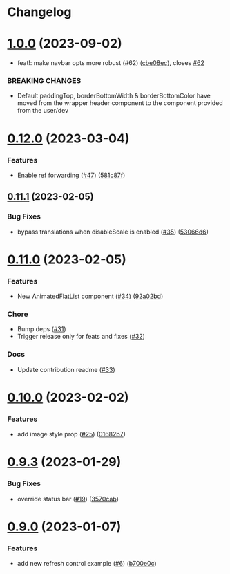 # Changelog

# [1.0.0](https://github.com/kanelloc/react-native-animated-header-scroll-view/compare/v0.12.0...v1.0.0) (2023-09-02)


* feat!: make navbar opts more robust (#62) ([cbe08ec](https://github.com/kanelloc/react-native-animated-header-scroll-view/commit/cbe08ec924ece38c4f830081b11f09d12fac3d6d)), closes [#62](https://github.com/kanelloc/react-native-animated-header-scroll-view/issues/62)


### BREAKING CHANGES

* Default paddingTop, borderBottomWidth & borderBottomColor have moved from the wrapper header component to the component provided from the user/dev

# [0.12.0](https://github.com/kanelloc/react-native-animated-header-scroll-view/compare/v0.11.1...v0.12.0) (2023-03-04)


### Features

* Enable ref forwarding ([#47](https://github.com/kanelloc/react-native-animated-header-scroll-view/issues/47)) ([581c87f](https://github.com/kanelloc/react-native-animated-header-scroll-view/commit/581c87f62711ffbc90e177d8c4404eedbeb26fd7))

## [0.11.1](https://github.com/kanelloc/react-native-animated-header-scroll-view/compare/v0.11.0...v0.11.1) (2023-02-05)


### Bug Fixes

* bypass translations when disableScale is enabled ([#35](https://github.com/kanelloc/react-native-animated-header-scroll-view/issues/35)) ([53066d6](https://github.com/kanelloc/react-native-animated-header-scroll-view/commit/53066d6a8961c6c8b99eca95f3015bc00e671626))

# [0.11.0](https://github.com/kanelloc/react-native-animated-header-scroll-view/compare/v0.10.4...v0.11.0) (2023-02-05)


### Features

* New AnimatedFlatList component ([#34](https://github.com/kanelloc/react-native-animated-header-scroll-view/issues/34)) ([92a02bd](https://github.com/kanelloc/react-native-animated-header-scroll-view/commit/92a02bd045e50221e1095d55d358a307e1905d26))

### Chore
* Bump deps ([#31](https://github.com/kanelloc/react-native-animated-header-scroll-view/pull/31))
* Trigger release only for feats and fixes ([#32](https://github.com/kanelloc/react-native-animated-header-scroll-view/pull/32))

### Docs
* Update contribution readme ([#33](https://github.com/kanelloc/react-native-animated-header-scroll-view/pull/33))

# [0.10.0](https://github.com/kanelloc/react-native-animated-header-scroll-view/compare/v0.9.4...v0.10.0) (2023-02-02)


### Features

* add image style prop ([#25](https://github.com/kanelloc/react-native-animated-header-scroll-view/issues/25)) ([01682b7](https://github.com/kanelloc/react-native-animated-header-scroll-view/commit/01682b7eca81e350c2a7cd5e586e9a44b06e87b6))

# [0.9.3](https://github.com/kanelloc/react-native-animated-header-scroll-view/compare/v0.9.2...v0.9.3) (2023-01-29)


### Bug Fixes

* override status bar ([#19](https://github.com/kanelloc/react-native-animated-header-scroll-view/issues/19)) ([3570cab](https://github.com/kanelloc/react-native-animated-header-scroll-view/commit/3570cab1ccf3330ed30a8d326fa003f25f33b146))

# [0.9.0](https://github.com/kanelloc/react-native-animated-header-scroll-view/compare/v0.8.7...v0.9.0) (2023-01-07)


### Features

* add new refresh control example ([#6](https://github.com/kanelloc/react-native-animated-header-scroll-view/issues/6)) ([b700e0c](https://github.com/kanelloc/react-native-animated-header-scroll-view/commit/b700e0c068fb18ab128a93dc0387287e3d88e17f))